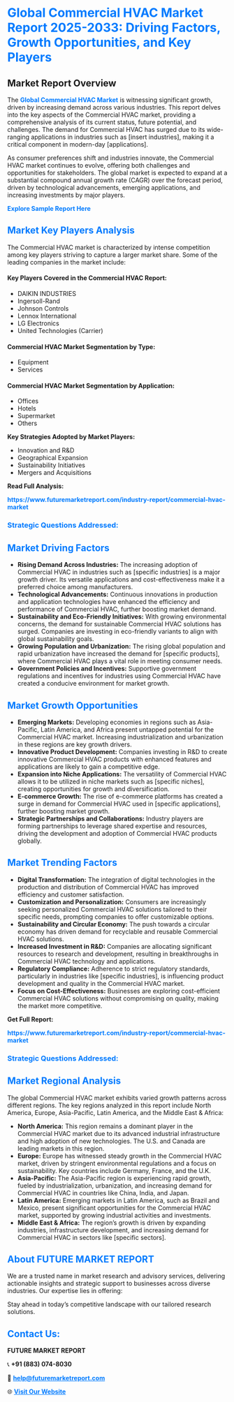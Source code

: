<h1 style="color: #007BFF;">Global Commercial HVAC Market Report 2025-2033: Driving Factors, Growth Opportunities, and Key Players</h1>

<section id="overview">
<h2>Market Report Overview</h2>
<p>The <a href="https://www.futuremarketreport.com/industry-report/commercial-hvac-market" style="color: #007BFF; text-decoration: none;"><strong>Global Commercial HVAC Market</strong></a> is witnessing significant growth, driven by increasing demand across various industries. This report delves into the key aspects of the Commercial HVAC market, providing a comprehensive analysis of its current status, future potential, and challenges. The demand for Commercial HVAC has surged due to its wide-ranging applications in industries such as [insert industries], making it a critical component in modern-day [applications].</p>
<p>As consumer preferences shift and industries innovate, the Commercial HVAC market continues to evolve, offering both challenges and opportunities for stakeholders. The global market is expected to expand at a substantial compound annual growth rate (CAGR) over the forecast period, driven by technological advancements, emerging applications, and increasing investments by major players.</p>
</section>

<section id="overview">
<p><a href="https://www.futuremarketreport.com/request-sample/reportId=42644" style="color: #007BFF; text-decoration: none;"><strong>Explore Sample Report Here</strong></a></p>
</section>

<section id="key-players">
<h2 style="color: #007BFF;">Market Key Players Analysis</h2>
<p>The Commercial HVAC market is characterized by intense competition among key players striving to capture a larger market share. Some of the leading companies in the market include:</p>
<h4>Key Players Covered in the Commercial HVAC Report:</h4>
<ul><li>DAIKIN INDUSTRIES</li><li>Ingersoll-Rand</li><li>Johnson Controls</li><li>Lennox International</li><li>LG Electronics</li><li>United Technologies (Carrier)</li></ul>
<h4>Commercial HVAC Market Segmentation by Type:</h4>
<ul><li>Equipment</li><li>Services</li></ul>

<h4>Commercial HVAC Market Segmentation by Application:</h4>
<ul><li>Offices</li><li>Hotels</li><li>Supermarket</li><li>Others</li></ul>
<p><strong>Key Strategies Adopted by Market Players:</strong></p>
<ul>
<li>Innovation and R&D</li>
<li>Geographical Expansion</li>
<li>Sustainability Initiatives</li>
<li>Mergers and Acquisitions</li>
</ul>
</section>

<section>
<p><strong>Read Full Analysis: </strong></p><a href="https://www.futuremarketreport.com/industry-report/commercial-hvac-market" style="color: #007BFF; text-decoration: none;"><strong>https://www.futuremarketreport.com/industry-report/commercial-hvac-market</strong></a>
<h3 style="color: #007BFF;">Strategic Questions Addressed:</h3>
</section>

<section id="driving-factors">
<h2 style="color: #007BFF;">Market Driving Factors</h2>
<ul>
<li><strong>Rising Demand Across Industries:</strong> The increasing adoption of Commercial HVAC in industries such as [specific industries] is a major growth driver. Its versatile applications and cost-effectiveness make it a preferred choice among manufacturers.</li>
<li><strong>Technological Advancements:</strong> Continuous innovations in production and application technologies have enhanced the efficiency and performance of Commercial HVAC, further boosting market demand.</li>
<li><strong>Sustainability and Eco-Friendly Initiatives:</strong> With growing environmental concerns, the demand for sustainable Commercial HVAC solutions has surged. Companies are investing in eco-friendly variants to align with global sustainability goals.</li>
<li><strong>Growing Population and Urbanization:</strong> The rising global population and rapid urbanization have increased the demand for [specific products], where Commercial HVAC plays a vital role in meeting consumer needs.</li>
<li><strong>Government Policies and Incentives:</strong> Supportive government regulations and incentives for industries using Commercial HVAC have created a conducive environment for market growth.</li>
</ul>
</section>

<section id="growth-opportunities">
<h2 style="color: #007BFF;">Market Growth Opportunities</h2>
<ul>
<li><strong>Emerging Markets:</strong> Developing economies in regions such as Asia-Pacific, Latin America, and Africa present untapped potential for the Commercial HVAC market. Increasing industrialization and urbanization in these regions are key growth drivers.</li>
<li><strong>Innovative Product Development:</strong> Companies investing in R&D to create innovative Commercial HVAC products with enhanced features and applications are likely to gain a competitive edge.</li>
<li><strong>Expansion into Niche Applications:</strong> The versatility of Commercial HVAC allows it to be utilized in niche markets such as [specific niches], creating opportunities for growth and diversification.</li>
<li><strong>E-commerce Growth:</strong> The rise of e-commerce platforms has created a surge in demand for Commercial HVAC used in [specific applications], further boosting market growth.</li>
<li><strong>Strategic Partnerships and Collaborations:</strong> Industry players are forming partnerships to leverage shared expertise and resources, driving the development and adoption of Commercial HVAC products globally.</li>
</ul>
</section>

<section id="trending-factors">
<h2 style="color: #007BFF;">Market Trending Factors</h2>
<ul>
<li><strong>Digital Transformation:</strong> The integration of digital technologies in the production and distribution of Commercial HVAC has improved efficiency and customer satisfaction.</li>
<li><strong>Customization and Personalization:</strong> Consumers are increasingly seeking personalized Commercial HVAC solutions tailored to their specific needs, prompting companies to offer customizable options.</li>
<li><strong>Sustainability and Circular Economy:</strong> The push towards a circular economy has driven demand for recyclable and reusable Commercial HVAC solutions.</li>
<li><strong>Increased Investment in R&D:</strong> Companies are allocating significant resources to research and development, resulting in breakthroughs in Commercial HVAC technology and applications.</li>
<li><strong>Regulatory Compliance:</strong> Adherence to strict regulatory standards, particularly in industries like [specific industries], is influencing product development and quality in the Commercial HVAC market.</li>
<li><strong>Focus on Cost-Effectiveness:</strong> Businesses are exploring cost-efficient Commercial HVAC solutions without compromising on quality, making the market more competitive.</li>
</ul>
</section>

<section>
<p><strong>Get Full Report: </strong></p><a href="https://www.futuremarketreport.com/industry-report/commercial-hvac-market" style="color: #007BFF; text-decoration: none;"><strong>https://www.futuremarketreport.com/industry-report/commercial-hvac-market</strong></a>
<h3 style="color: #007BFF;">Strategic Questions Addressed:</h3>
</section>


<section id="regional-analysis">
<h2 style="color: #007BFF;">Market Regional Analysis</h2>
<p>The global Commercial HVAC market exhibits varied growth patterns across different regions. The key regions analyzed in this report include North America, Europe, Asia-Pacific, Latin America, and the Middle East & Africa:</p>
<ul>
<li><strong>North America:</strong> This region remains a dominant player in the Commercial HVAC market due to its advanced industrial infrastructure and high adoption of new technologies. The U.S. and Canada are leading markets in this region.</li>
<li><strong>Europe:</strong> Europe has witnessed steady growth in the Commercial HVAC market, driven by stringent environmental regulations and a focus on sustainability. Key countries include Germany, France, and the U.K.</li>
<li><strong>Asia-Pacific:</strong> The Asia-Pacific region is experiencing rapid growth, fueled by industrialization, urbanization, and increasing demand for Commercial HVAC in countries like China, India, and Japan.</li>
<li><strong>Latin America:</strong> Emerging markets in Latin America, such as Brazil and Mexico, present significant opportunities for the Commercial HVAC market, supported by growing industrial activities and investments.</li>
<li><strong>Middle East & Africa:</strong> The region’s growth is driven by expanding industries, infrastructure development, and increasing demand for Commercial HVAC in sectors like [specific sectors].</li>
</ul>
</section>

<footer>
<h2 style="color: #007BFF;">About FUTURE MARKET REPORT</h2>
<p>We are a trusted name in market research and advisory services, delivering actionable insights and strategic support to businesses across diverse industries. Our expertise lies in offering:</p>

<p>Stay ahead in today’s competitive landscape with our tailored research solutions.</p>

<h2 style="color: #007BFF;">Contact Us:</h2>
<p><strong>FUTURE MARKET REPORT</strong></p>
<p>📞 <strong>+91 (883) 074-8030</strong></p>
<p>📧 <strong><a href="mailto:help@futuremarketreport.com" style="color: #007BFF;">help@futuremarketreport.com</a></strong></p>
<p>🌐 <strong><a href="https://www.futuremarketreport.com/" style="color: #007BFF;">Visit Our Website</a></strong></p>
</footer>
